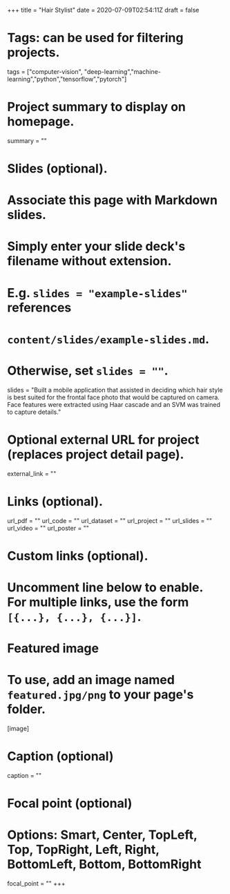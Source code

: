 +++
title = "Hair Stylist"
date = 2020-07-09T02:54:11Z
draft = false

# Tags: can be used for filtering projects.

tags = ["computer-vision", "deep-learning","machine-learning","python","tensorflow","pytorch"]

# Project summary to display on homepage.
summary = "" 
# Slides (optional).
#   Associate this page with Markdown slides.
#   Simply enter your slide deck's filename without extension.
#   E.g. `slides = "example-slides"` references 
#   `content/slides/example-slides.md`.
#   Otherwise, set `slides = ""`.
slides = "Built a mobile application that assisted in deciding which hair style is best suited for the frontal face photo that would be captured on camera. Face features were extracted using Haar cascade and an SVM was trained to capture details."

# Optional external URL for project (replaces project detail page).
external_link = ""

# Links (optional).
url_pdf = ""
url_code = ""
url_dataset = ""
url_project = ""
url_slides = ""
url_video = ""
url_poster = ""

# Custom links (optional).
#   Uncomment line below to enable. For multiple links, use the form `[{...}, {...}, {...}]`.

# Featured image
# To use, add an image named `featured.jpg/png` to your page's folder. 
[image]
  # Caption (optional)
  caption = ""

  # Focal point (optional)
  # Options: Smart, Center, TopLeft, Top, TopRight, Left, Right, BottomLeft, Bottom, BottomRight
  focal_point = ""
+++
